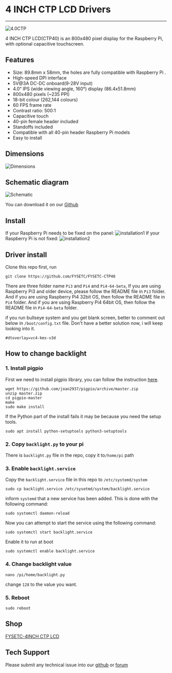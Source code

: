 # 4 INCH CTP LCD Drivers

------

![4.0CTP](images/4.0CTP.JPG)

4 INCH CTP LCD(CTP40) is an 800x480 pixel display for the Raspberry Pi, with optional capacitive touchscreen.

## Features

- Size: 89.8mm x 58mm, the holes are fully compatible with Raspberry Pi .
- High-speed DPI interface
- 5V@3A DC-DC onboard(9-28V input)
- 4.0“ IPS (wide viewing angle, 160°) display (86.4x51.8mm)
- 800x480 pixels (~235 PPI)
- 18-bit colour (262,144 colours)
- 60 FPS frame rate
- Contrast ratio: 500:1
- Capacitive touch
- 40-pin female header included
- Standoffs included
- Compatible with all 40-pin header Raspberry Pi models
- Easy to install

## Dimensions


![Dimensions](images/Dimensions.jpg)
## Schematic diagram


![Schematic](images/Schematic.jpg)

You can download it on our [Github](https://www.aliexpress.com/item/1005001704413148.html)

## Install

If your Raspberry Pi needs to be fixed on the panel:
![installation1](images/installation1.jpg)
If your Raspberry Pi is not fixed:
![installation2](images/installation2.jpg)

## Driver install

Clone this repo first, run 

```
git clone https://github.com/FYSETC/FYSETC-CTP40
```

There are three folder name `Pi3` and `Pi4` and `Pi4-64-beta`, If you are using  Raspberry Pi3 and older device, please follow the README file in `Pi3` folder. And if you are using Raspberry Pi4 32bit OS, then follow the README file in `Pi4` folder. And if you are using Raspberry Pi4 64bit OS, then follow the README file in `Pi4-64-beta` folder.

if you run bullseye system and you get blank screen, better to comment out below in `/boot/config.txt` file. Don't have a better solution now, i will keep looking into it.

```
#dtoverlay=vc4-kms-v3d
```

## How to change backlight

### 1. Install pigpio

First we need to install pigpio library, you can follow the instruction [here](http://abyz.me.uk/rpi/pigpio/download.html).

```
wget https://github.com/joan2937/pigpio/archive/master.zip
unzip master.zip
cd pigpio-master
make
sudo make install
```

If the Python part of the install fails it may be because you need the setup tools.

```
sudo apt install python-setuptools python3-setuptools
```

### 2. Copy `backlight.py` to your pi

There is `backlight.py` file in the repo, copy it to`/home/pi` path

### 3. Enable `backlight.service`

Copy the `backlight.service` file in this repo to `/etc/systemd/system`

```pigpiod
sudo cp backlight.service /etc/sysetmd/system/backlight.service
```

inform `systemd` that a new service has been added. This is done with the following command:

```
sudo systemctl daemon-reload
```

Now you can attempt to start the service using the following command:

```
sudo systemctl start backlight.service
```

Enable it to run at boot

```
sudo systemctl enable backlight.service
```

### 4. Change backlight value

```
nano /pi/home/backlight.py
```

change `128` to the value you want.

### 5. Reboot

```
sudo reboot
```

## Shop

[FYSETC-4INCH CTP LCD](https://www.aliexpress.com/item/1005002011585873.html?spm)

## Tech Support

Please submit any technical issue into our [github](https://github.com/FYSETC/FYSETC-CTP40) or [forum](http://forum.fysetc.com/) 